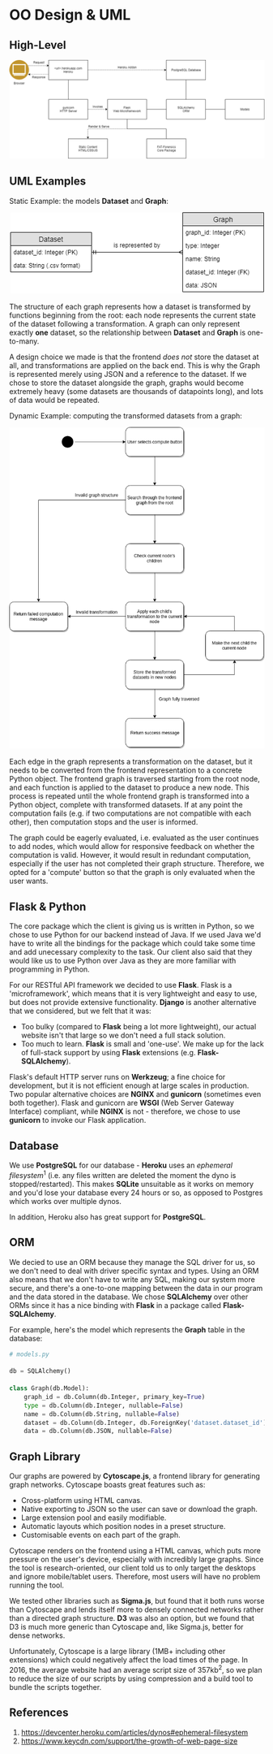 # OO Design & UML

## High-Level

![High Level Diagram](assets/high-level-diagram.png)

## UML Examples

Static Example: the models **Dataset** and **Graph**:

<div align="center">
    
![Static UML Example](assets/static-uml.png)

</div>

The structure of each graph represents how a dataset is transformed by functions beginning from the root: each node represents the current state of the dataset following a transformation. A graph can only represent exactly **one** dataset, so the relationship between **Dataset** and **Graph** is one-to-many.

A design choice we made is that the frontend *does not* store the dataset at all, and transformations are applied on the back end. This is why the Graph is represented merely using JSON and a reference to the dataset. If we chose to store the dataset alongside the graph, graphs would become extremely heavy (some datasets are thousands of datapoints long), and lots of data would be repeated.

Dynamic Example: computing the transformed datasets from a graph:

<div align="center">

![Dynamic UML Example](assets/dynamic-uml.png)

</div>

Each edge in the graph represents a transformation on the dataset, but it needs to be converted from the frontend representation to a concrete Python object. The frontend graph is traversed starting from the root node, and each function is applied to the dataset to produce a new node. This process is repeated until the whole frontend graph is transformed into a Python object, complete with transformed datasets. If at any point the computation fails (e.g. if two computations are not compatible with each other), then computation stops and the user is informed.

The graph could be eagerly evaluated, i.e. evaluated as the user continues to add nodes, which would allow for responsive feedback on whether the computation is valid. However, it would result in redundant computation, especially if the user has not completed their graph structure. Therefore, we opted for a 'compute' button so that the graph is only evaluated when the user wants.

## Flask & Python

The core package which the client is giving us is written in Python, so we chose to use Python for our backend instead of Java. If we used Java we'd have to write all the bindings for the package which could take some time and add unecessary complexity to the task. Our client also said that they would like us to use Python over Java as they are more familiar with programming in Python.

For our RESTful API framework we decided to use **Flask**. Flask is a 'microframework', which means that it is very lightweight and easy to use, but does not provide extensive functionality. **Django** is another alternative that we considered, but we felt that it was:

* Too bulky (compared to **Flask** being a lot more lightweight), our actual website isn't that large so we don't need a full stack solution.
* Too much to learn. **Flask** is small and 'one-use'. We make up for the lack of full-stack support by using **Flask** extensions (e.g. **Flask-SQLAlchemy**).

Flask's default HTTP server runs on **Werkzeug**; a fine choice for development, but it is not efficient enough at large scales in production. Two popular alternative choices are **NGINX** and **gunicorn** (sometimes even both together). Flask and gunicorn are **WSGI** (Web Server Gateway Interface) compliant, while **NGINX** is not - therefore, we chose to use **gunicorn** to invoke our Flask application. 

## Database

We use **PostgreSQL** for our database - **Heroku** uses an *ephemeral filesystem*<sup>1</sup> (i.e. any files written are deleted the moment the dyno is stopped/restarted). This makes **SQLite** unsuitable as it works on memory and you'd lose your database every 24 hours or so, as opposed to Postgres which works over multiple dynos.

In addition, Heroku also has great support for **PostgreSQL**.

## ORM

We decied to use an ORM because they manage the SQL driver for us, so we don't need to deal with driver specific syntax and types. Using an ORM also means that we don't have to write any SQL, making our system more secure, and there's a one-to-one mapping between the data in our program and the data stored in the database. We chose **SQLAlchemy** over other ORMs since it has a nice binding with **Flask** in a package called **Flask-SQLAlchemy**.

For example, here's the model which represents the **Graph** table in the database:
```python
# models.py

db = SQLAlchemy()

class Graph(db.Model):
    graph_id = db.Column(db.Integer, primary_key=True)
    type = db.Column(db.Integer, nullable=False)
    name = db.Column(db.String, nullable=False)
    dataset = db.Column(db.Integer, db.ForeignKey('dataset.dataset_id'))
    data = db.Column(db.JSON, nullable=False)
```

## Graph Library

Our graphs are powered by **Cytoscape.js**, a frontend library for generating graph networks. Cytoscape boasts great features such as:

* Cross-platform using HTML canvas.
* Native exporting to JSON so the user can save or download the graph.
* Large extension pool and easily modifiable.
* Automatic layouts which position nodes in a preset structure.
* Customisable events on each part of the graph.

Cytoscape renders on the frontend using a HTML canvas, which puts more pressure on the user's device, especially with incredibly large graphs. Since the tool is research-oriented, our client told us to only target the desktops and ignore mobile/tablet users. Therefore, most users will have no problem running the tool.

We tested other libraries such as **Sigma.js**, but found that it both runs worse than Cytoscape and lends itself more to densely connected networks rather than a directed graph structure. **D3** was also an option, but we found that D3 is much more generic than Cytoscape and, like Sigma.js, better for dense networks.

Unfortunately, Cytoscape is a large library (1MB+ including other extensions) which could negatively affect the load times of the page. In 2016, the average website had an average script size of 357kb<sup>2</sup>, so we plan to reduce the size of our scripts by using compression and a build tool to bundle the scripts together. 

## References
1. https://devcenter.heroku.com/articles/dynos#ephemeral-filesystem
2. https://www.keycdn.com/support/the-growth-of-web-page-size